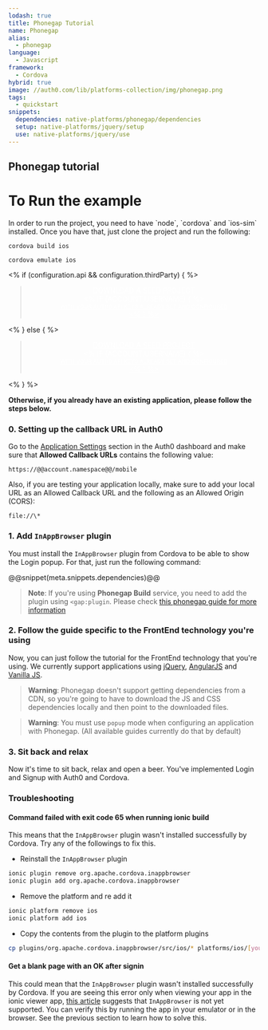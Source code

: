 ```yaml
---
lodash: true
title: Phonegap Tutorial
name: Phonegap
alias:
  - phonegap
language: 
  - Javascript
framework:
  - Cordova
hybrid: true
image: //auth0.com/lib/platforms-collection/img/phonegap.png
tags:
  - quickstart
snippets:
  dependencies: native-platforms/phonegap/dependencies
  setup: native-platforms/jquery/setup
  use: native-platforms/jquery/use
---
```


## Phonegap tutorial

# To Run the example

<p>In order to run the project, you need to have `node`, `cordova` and `ios-sim` installed.
Once you have that, just clone the project and run the following:</p>

<pre><code>cordova build ios</code></pre>
<pre><code>cordova emulate ios</code></pre>

<% if (configuration.api && configuration.thirdParty) { %>

<div class="package" style="text-align: center;">
  <blockquote>
    <a href="/auth0-cordova/master/create-package?path=examples/phonegap-basic-sample&type=js&filePath=examples/phonegap-basic-sample/www/js@@account.clientParam@@" class="btn btn-lg btn-success btn-package" style="text-transform: uppercase; color: white">
      <span style="display: block">Download a Seed project</span>
      <% if (account.userName) { %>
      <span class="smaller" style="display:block; font-size: 11px">with your Auth0 API Keys already set and configured</span>
      <% } %>
    </a>
  </blockquote>
</div>

<% } else  { %>

<div class="package" style="text-align: center;">
  <blockquote>
    <a href="/auth0-cordova/master/create-package?path=examples/phonegap-basic-sample&type=js&filePath=examples/phonegap-basic-sample/www/js@@account.clientParam@@" class="btn btn-lg btn-success btn-package" style="text-transform: uppercase; color: white">
      <span style="display: block">Download a Seed project</span>
      <% if (account.userName) { %>
      <span class="smaller" style="display:block; font-size: 11px">with your Auth0 API Keys already set and configured</span>
      <% } %>
    </a>
  </blockquote>
</div>

<% } %>

**Otherwise, if you already have an existing application, please follow the steps below.**

### 0. Setting up the callback URL in Auth0



<div class="setup-callback">
<p>Go to the <a href="@@uiAppSettingsURL@@">Application Settings</a> section in the Auth0 dashboard and make sure that <b>Allowed Callback URLs</b> contains the following value:</p>

<pre><code>https://@@account.namespace@@/mobile</pre></code>

<p>Also, if you are testing your application locally, make sure to add your local URL as an Allowed Callback URL and the following as an Allowed Origin (CORS):</p>

<pre><code>file://\*</code></pre>

</div>

### 1. Add `InAppBrowser` plugin

You must install the `InAppBrowser` plugin from Cordova to be able to show the Login popup. For that, just run the following command:

@@snippet(meta.snippets.dependencies)@@

> **Note**: If you're using __Phonegap Build__ service, you need to add the plugin using `<gap:plugin`. Please check [this phonegap guide for more information](http://docs.build.phonegap.com/en_US/configuring_plugins.md.html#importing-native)

### 2. Follow the guide specific to the FrontEnd technology you're using

Now, you can just follow the tutorial for the FrontEnd technology that you're using. We currently support applications using [jQuery](/new/client-platforms/jquery), [AngularJS](/new/client-platforms/angularjs) and [Vanilla JS](/new/client-platforms/vanillajs).

> **Warning**: Phonegap doesn't support getting dependencies from a CDN, so you're going to have to download the JS and CSS dependencies locally and then point to the downloaded files.

> **Warning**: You must use `popup` mode when configuring an application with Phonegap. (All available guides currently do that by default)

### 3. Sit back and relax

Now it's time to sit back, relax and open a beer. You've implemented Login and Signup with Auth0 and Cordova.

### Troubleshooting

#### Command failed with exit code 65 when running ionic build

This means that the `InAppBrowser` plugin wasn't installed successfully by Cordova. Try any of the followings to fix this.

* Reinstall the `InAppBrowser` plugin

```bash
ionic plugin remove org.apache.cordova.inappbrowser
ionic plugin add org.apache.cordova.inappbrowser
```
* Remove the platform and re add it

```bash
ionic platform remove ios
ionic platform add ios
```

* Copy the contents from the plugin to the platform plugins

```bash
cp plugins/org.apache.cordova.inappbrowser/src/ios/* platforms/ios/[yourAppName]/Plugins/org.apache.cordova.inappbrowser/
```

#### Get a blank page with an OK after signin

This could mean that the `InAppBrowser` plugin wasn't installed successfully by Cordova. If you are seeing this error only when viewing your app in the ionic viewer app, <a href="http://forum.ionicframework.com/t/does-ionic-view-support-cordova-inappbrowser/18021/3">this article</a>  suggests that `InAppBrowser` is not yet supported. You can verify this by running the app in your emulator or in the browser. See the previous section to learn how to solve this.

